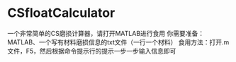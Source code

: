 # CSfloatCalculator
一个非常简单的CS磨损计算器，请打开MATLAB进行食用  你需要准备：MATLAB、一个写有材料磨损信息的txt文件（一行一个材料）  食用方法：打开.m文件，F5，然后根据命令提示行的提示一步一步输入信息即可
